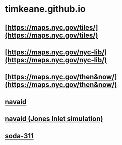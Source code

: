 # timkeane.github.io

## [https://maps.nyc.gov/tiles/](https://maps.nyc.gov/tiles/)

## [https://maps.nyc.gov/nyc-lib/](https://maps.nyc.gov/nyc-lib/)

## [https://maps.nyc.gov/then&now/](https://maps.nyc.gov/then&now/)

## [navaid](./navaid/)

## [navaid (Jones Inlet simulation)](./navaid/simulate/)

## [soda-311](./soda-311/)
